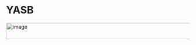 # YASB

<img width="1920" height="45" alt="image" src="https://github.com/user-attachments/assets/6d439c33-c305-4c26-be07-0e65e44a8204" />
